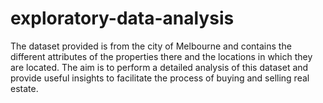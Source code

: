 # exploratory-data-analysis
The dataset provided is from the city of Melbourne and contains the different attributes of the properties there and the locations in which they are located. The aim is to perform a detailed analysis of this dataset and provide useful insights to facilitate the process of buying and selling real estate.
